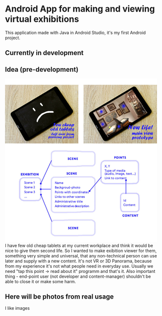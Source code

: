 # Android App for making and viewing virtual exhibitions
This application made with Java in Android Studio, it's my first Android project.

## Currently in development 

## Idea (pre-development)
![my_image_1](https://raw.githubusercontent.com/Hexronimo/exhibition/master/idea.jpg)
I have few old cheap tablets at my current workplace and think it would be nice to give them second life. So I wanted to make exibition viewer for them, something very simple and universal, that any non-technical person can use later and supply with a new content.
It's not VR or 3D Panorama, because from my experience it's not what people need in everyday use. Usually we need "tap this point -> read about it" programm and that's it. 
Also important thing - end-point user (not developer and content-manager) shouldn't be able to close it or make some harm. 

## Here will be photos from real usage
I like images

